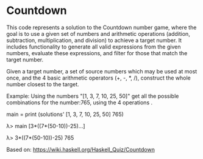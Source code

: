 # Countdown

This code represents a solution to the Countdown number game, where the goal is to use a given set of numbers and arithmetic operations (addition, subtraction, multiplication, and division) to achieve a target number. It includes functionality to generate all valid expressions from the given numbers, evaluate these expressions, and filter for those that match the target number.

Given a target number, a set of source numbers which may be used at most once, and the 4 basic arithmetic operators (+, -, *, /), construct the whole number closest to the target. 

Example: Using the  numbers "[1, 3, 7, 10, 25, 50]" get all the possible combinations for the number:765, using the 4 operations .

main = print (solutions' [1, 3, 7, 10, 25, 50] 765)

λ> main
[3*((7*(50-10))-25)...]

λ> 3*((7*(50-10))-25)
765


Based on: 
https://wiki.haskell.org/Haskell_Quiz/Countdown
